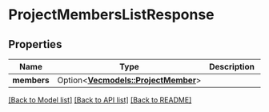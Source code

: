 # ProjectMembersListResponse

## Properties

Name | Type | Description | Notes
------------ | ------------- | ------------- | -------------
**members** | Option<[**Vec<models::ProjectMember>**](ProjectMember.md)> |  | [optional]

[[Back to Model list]](../README.md#documentation-for-models) [[Back to API list]](../README.md#documentation-for-api-endpoints) [[Back to README]](../README.md)


